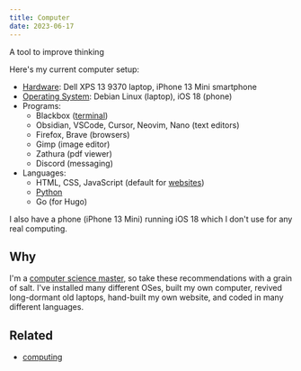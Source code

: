 ```yaml
---
title: Computer
date: 2023-06-17
---
```

A tool to improve thinking

Here's my current computer setup:
- [Hardware](/computer-hardware): Dell XPS 13 9370 laptop, iPhone 13 Mini smartphone
- [Operating System](/os): Debian Linux (laptop), iOS 18 (phone)
- Programs:
	- Blackbox ([terminal](/terminal))
	- Obsidian, VSCode, Cursor, Neovim, Nano (text editors)
	- Firefox, Brave (browsers)
	- Gimp (image editor)
	- Zathura (pdf viewer)
	- Discord (messaging)
- Languages: 
	- HTML, CSS, JavaScript (default for [websites](/websites))
	- [Python](/python)
	- Go (for Hugo)

I also have a phone (iPhone 13 Mini) running iOS 18 which I don't use for any real computing.

## Why
I'm a [computer science master](/research), so take these recommendations with a grain of salt. I've installed many different OSes, built my own computer, revived long-dormant old laptops, hand-built my own website, and coded in many different languages.
## Related
- [computing](/computing)